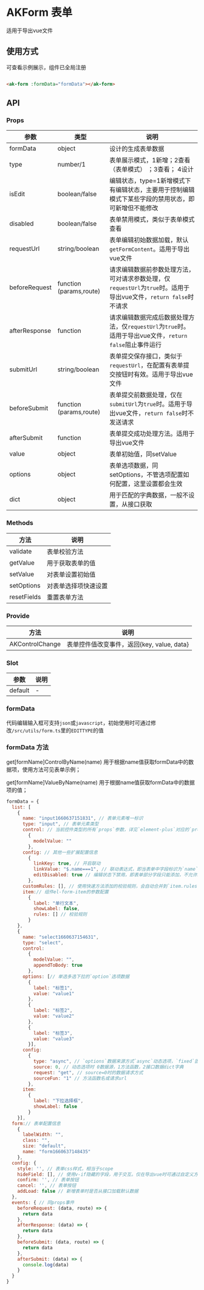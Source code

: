 # AKForm 表单

适用于导出vue文件

## 使用方式

可查看示例展示，组件已全局注册

```html

<ak-form :formData="formData"></ak-form>
```

## API

### Props

| 参数            | 类型                      | 说明                                                                         |
|---------------|-------------------------|----------------------------------------------------------------------------|
| formData      | object                  | 设计的生成表单数据                                                                  |
| type          | number/1                | 表单展示模式，1新增；2查看（表单模式） ；3查看； 4设计                                             |
| isEdit        | boolean/false           | 编辑状态，type=1新增模式下有编辑状态，主要用于控制编辑模式下某些字段的禁用状态，即可新增但不能修改                       |
| disabled      | boolean/false           | 表单禁用模式，类似于表单模式查看                                                           |
| requestUrl    | string/boolean          | 表单编辑初始数据加载，默认`getFormContent`。适用于导出vue文件                                   |
| beforeRequest | function (params,route) | 请求编辑数据前参数处理方法，可对请求参数处理，仅`requestUrl`为`true`时。适用于导出vue文件，`return false`时不请求 |
| afterResponse | function                | 请求编辑数据完成后数据处理方法，仅`requestUrl`为`true`时。适用于导出vue文件，`return false`阻止事件运行      |
| submitUrl     | string/boolean          | 表单提交保存接口，类似于`requestUrl`，在配置有表单提交按钮时有效。适用于导出vue文件                          |
| beforeSubmit  | function (params,route) | 表单提交前数据处理，仅在`submitUrl`为`true`时。适用于导出vue文件，`return false`时不发送请求            |
| afterSubmit   | function                | 表单提交成功处理方法。适用于导出vue文件                                                      |
| value         | object                  | 表单初始值，同setValue                                                            |
| options       | object                  | 表单选项数据，同setOptions，不管选项配置如何配置，这里设置都会生效                                     |
| dict          | object                  | 用于匹配的字典数据，一般不设置，从接口获取                                                      |

### Methods

| 方法          | 说明         |
|-------------|------------|
| validate    | 表单校验方法     |
| getValue    | 用于获取表单的值   |
| setValue    | 对表单设置初始值   |
| setOptions  | 对表单选择项快速设置 |
| resetFields | 重置表单方法     |

### Provide

| 方法              | 说明                             |
|-----------------|--------------------------------|
| AKControlChange | 表单控件值改变事件，返回{key, value, data} |

### Slot

| 参数      | 说明  |
|---------|-----|
| default | -   |

### formData

代码编辑输入框可支持`json`或`javascript`，初始使用时可通过修改`/src/utils/form.ts`里的`EDITTYPE`的值

### formData 方法

get[formName]ControlByName(name) 用于根据name值获取formData中的数据项，使用方法可见表单示例；

get[formName]ValueByName(name) 用于根据name值获取formData中的数据项的值；

```javascript
formData = {
  list: [
    {
      name: "input1660637151831", // 表单元素唯一标识
      type: "input", // 表单元素类型
      control: // 当前控件类型的所有`props`参数，详见`element-plus`对应的`props`参数
        {
          modelValue: ""
        },
      config: // 其他一些扩展配置信息
        {
          linkKey: true, // 开启联动
          linkValue: "$.name===1", // 联动表达式，即当表单中字段标识为`name`的控件值为`1`时，当前控件才显示
          editDisabled: true // 编辑状态下禁用，即表单部分字段只能添加，不允许编辑时可使用此设置
        },
      customRules: [], // 使用快速方法添加的校验规则，会自动合并到`item.rules`
      item:// 组件el-form-item的参数配置
        {
          label: "单行文本",
          showLabel: false,
          rules: [] // 校验规则
        }
    },
    {
      name: "select1660637154631",
      type: "select",
      control:
        {
          modelValue: "",
          appendToBody: true
        },
      options: [// 单选多选下拉的`option`选项数据
        {
          label: "标签1",
          value: "value1"
        },
        {
          label: "标签2",
          value: "value2"
        },
        {
          label: "标签3",
          value: "value3"
        }],
      config:
        {
          type: "async", // `options`数据来源方式`async`动态选项，`fixed`固定选项
          source: 0, // 动态选项时 0数据源，1方法函数，2接口数据dict字典
          request: "get", // source=0时的数据请求方式
          sourceFun: "1" // 方法函数名或请求url
        },
      item:
        {
          label: "下拉选择框",
          showLabel: false
        }
    }],
  form:// 表单配置信息
    {
      labelWidth: "",
      class: "",
      size: "default",
      name: "form1660637148435"
    },
  config: {
    style: '', // 表单css样式，相当于scope
    hideField: [], // 使用v-if隐藏的字段，用于交互。仅在导出vue时可通过自定义方法修改
    confirm: '', // 表单按钮
    cancel: '', // 表单按钮
    addLoad: false // 新增表单时是否从接口加载默认数据
  },
  events: { // 同props事件
    beforeRequest: (data, route) => {
      return data
    },
    afterResponse: (data) => {
      return data
    },
    beforeSubmit: (data, route) => {
      return data
    },
    afterSubmit: (data) => {
      console.log(data)
    }
  }
}
```
